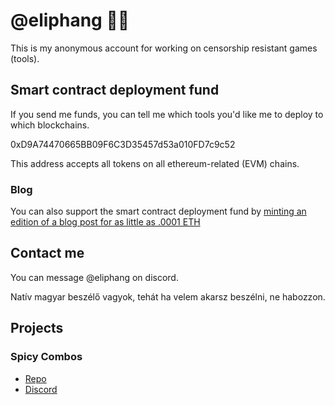 # @eliphang 🐘🧛

This is my anonymous account for working on censorship resistant games (tools).

## Smart contract deployment fund

If you send me funds, you can tell me which tools you'd like me to deploy to which blockchains.

0xD9A74470665BB09F6C3D35457d53a010FD7c9c52

This address accepts all tokens on all ethereum-related (EVM) chains.

### Blog

You can also support the smart contract deployment fund by [minting an edition of a blog post for as little as .0001 ETH](https://mirror.xyz/0xD9A74470665BB09F6C3D35457d53a010FD7c9c52)

## Contact me

You can message @eliphang on discord.

Natív magyar beszélő vagyok, tehát ha velem akarsz beszélni, ne habozzon.

## Projects

### Spicy Combos

* [Repo](https://github.com/eliphang/spicy-combos)
* [Discord](https://discord.gg/yaEXnWUQN3)
